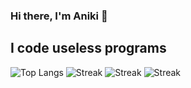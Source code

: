 ### Hi there, I'm Aniki 👋
## I code useless programs
![Top Langs](https://github-readme-stats.vercel.app/api/top-langs/?username=N1-San&layout=compact&theme=tokyonight)
![Streak](https://streak-stats.demolab.com?user=N1-San&locale=en&mode=daily&theme=tokyonight)
![Streak](https://github-readme-stats.vercel.app/api?username=N1-San&hide_title=false&hide_rank=false&show_icons=true&include_all_commits=true&count_private=true&disable_animations=false&theme=tokyonight&locale=en)
![Streak](https://github-readme-stats.vercel.app/api/top-langs?username=N1-San&locale=en&hide_title=false&layout=compact&card_width=320&langs_count=5&theme=tokyonight)

